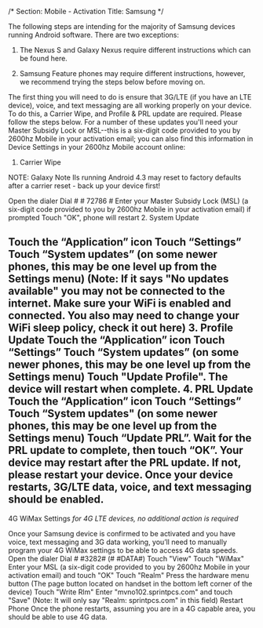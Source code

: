 /*
Section: Mobile - Activation
Title: Samsung
*/

The following steps are intending for the majority of Samsung devices running Android software. There are two exceptions:

1. The Nexus S and Galaxy Nexus require different instructions which can be found here.

2. Samsung Feature phones may require different instructions, however, we recommend trying the steps below before moving on. 

The first thing you will need to do is ensure that 3G/LTE (if you have an LTE device), voice, and text messaging are all working properly on your device. To do this, a Carrier Wipe, and Profile & PRL update are required. Please follow the steps below. For a number of these updates you'll need your Master Subsidy Lock or MSL--this is a six-digit code provided to you by 2600hz Mobile in your activation email; you can also find this information in Device Settings in your 2600hz Mobile account online:

1. Carrier Wipe

NOTE:  Galaxy Note IIs running Android 4.3 may reset to factory defaults after a carrier reset - back up your device first!

Open the dialer
Dial # # 72786 # 
Enter your Master Subsidy Lock (MSL) (a six-digit code provided to you by 2600hz Mobile in your activation email) if prompted 
Touch "OK", phone will restart
2.  System Update

Touch the “Application” icon
Touch “Settings”
Touch “System updates” (on some newer phones, this may be one level up from the Settings menu)
(Note: If it says "No updates available" you may not be connected to the internet. Make sure your WiFi is enabled and connected. You also may need to change your WiFi sleep policy, check it out here)
3. Profile Update
Touch the “Application” icon
Touch “Settings”
Touch “System updates” (on some newer phones, this may be one level up from the Settings menu)
Touch "Update Profile". The device will restart when complete.
4. PRL Update
Touch the “Application” icon
Touch “Settings”
Touch “System updates" (on some newer phones, this may be one level up from the Settings menu)
Touch “Update PRL”. Wait for the PRL update to complete, then touch “OK”. Your device may restart after the PRL update. If not, please restart your device.
Once your device restarts, 3G/LTE data, voice, and text messaging should be enabled.
---------------------------------------------------------------------------------------------------------------------------------------------------------------

4G WiMax Settings
*for 4G LTE devices, no additional action is required*

Once your Samsung device is confirmed to be activated and you have voice, text messaging and 3G data working, you’ll need to manually program your 4G WiMax settings to be able to access 4G data speeds.
Open the dialer
Dial # #3282# (# #DATA#) 
Touch "View"
Touch "WiMax"
Enter your MSL (a six-digit code provided to you by 2600hz Mobile in your activation email) and touch "OK"
Touch "Realm"
Press the hardware menu button (The page button located on handset in the bottom left corner of the device)
Touch "Write Rlm"
Enter "mvno102.sprintpcs.com" and touch "Save" (Note: It will only say "Realm: sprintpcs.com" in this field)
Restart Phone
Once the phone restarts, assuming you are in a 4G capable area, you should be able to use 4G data.



